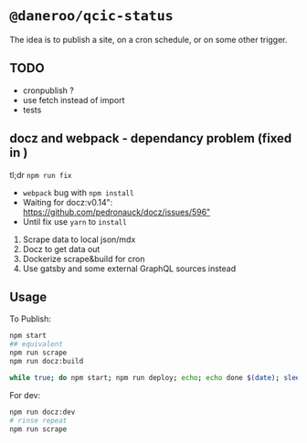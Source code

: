 # `@daneroo/qcic-status`

The idea is to publish a site, on a cron schedule, or on some other trigger.

## TODO

- cronpublish ?
- use fetch instead of import
- tests

## docz and webpack - dependancy problem (fixed in )

tl;dr  `npm run fix`

- `webpack` bug with `npm install`  
- Waiting for docz:v0.14": <https://github.com/pedronauck/docz/issues/596">
- Until fix use `yarn` to `install`

1. Scrape data to local json/mdx
2. Docz to get data out
3. Dockerize scrape&build for cron
4. Use gatsby and some external GraphQL sources instead


## Usage

To Publish:

```bash
npm start
## equivalent
npm run scrape
npm run docz:build

while true; do npm start; npm run deploy; echo; echo done $(date); sleep 600; done
```


For dev:

```bash
npm run docz:dev
# rinse repeat
npm run scrape
```
